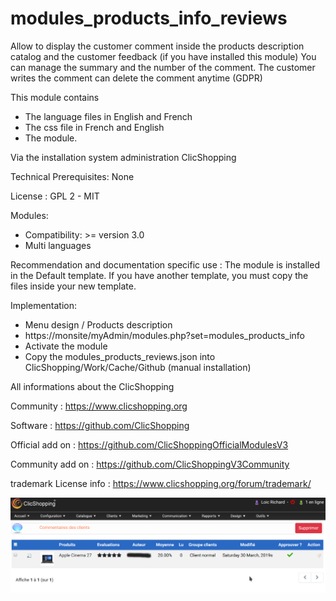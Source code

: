 # modules_products_info_reviews

Allow to display the customer comment inside the products description catalog and the customer feedback (if you have installed this module)
You can manage the summary and the number of the comment.
The customer writes the comment can delete the comment anytime (GDPR) 

This module contains

- The language files in English and French
- The css file in French and English
- The module.
  
Via the installation system administration ClicShopping

Technical Prerequisites: None

License : GPL 2 - MIT

Modules:

- Compatibility: >= version 3.0
- Multi languages

Recommendation and documentation specific use :
The module is installed in the Default template.
If you have another template, you must copy the files inside your new template.

Implementation:

- Menu design / Products description
- https://monsite/myAdmin/modules.php?set=modules_products_info
- Activate the module
- Copy the modules_products_reviews.json into ClicShopping/Work/Cache/Github (manual installation)

All informations about the ClicShopping

 Community : https://www.clicshopping.org

 Software : https://github.com/ClicShopping

 Official add on : https://github.com/ClicShoppingOfficialModulesV3

 Community add on : https://github.com/ClicShoppingV3Community

 trademark License info : https://www.clicshopping.org/forum/trademark/ 
 
 ![image](https://github.com/ClicShoppingOfficialModulesV3/modules_products_info_reviews/blob/master/ModuleInfosJson/image.png)

